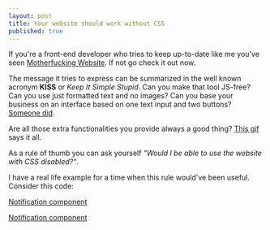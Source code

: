 ```yaml
---
layout: post
title: Your website should work without CSS
published: true
---
```


If you're a front-end developer who tries to keep up-to-date like me you've seen <a href="http://motherfuckingwebsite.com/" target="_blank">Motherfucking Website</a>. If not go check it out now.

The message it tries to express can be summarized in the well known acronym **KISS** or *Keep It Simple Stupid*. Can you make that tool JS-free? Can you use just formatted text and no images? Can you base your business on an interface based on one text input and two buttons? <a href="http://www.google.com" target="_blank">Someone did</a>.

Are all those extra functionalities you provide always a good thing? <a href="http://awesomegifs.com/2013/09/remove-to-improve-a-gif-about-good-design" target="_blank">This gif</a> says it all.

As a rule of thumb you can ask yourself *"Would I be able to use the website with CSS disabled?"*.

I have a real life example for a time when this rule would've been useful. Consider this code:

<a class="jsbin-embed" href="http://jsbin.com/EGUseDas/4/embed?html,css,output">Notification component</a>

<a class="jsbin-embed" href="http://jsbin.com/EGUseDas/2/embed?output">Notification component</a>
